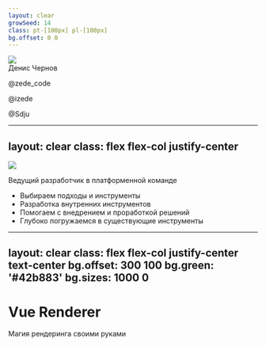 ```yaml
---
layout: clear
growSeed: 14
class: pt-[100px] pl-[100px]
bg.offset: 0 0
---
```


<div class="mb-[50px] flex flex-row">
  <div class="w-[80px] h-[80px] bg-amber rd-full of-hidden">
    <img class="w-full h-full object-cover" src="/img/photo.png" />
  </div>
  <div class="w-[80px] h-[80px] rd-full ml-[15px]">
    <zede-icon class="w-full h-full" />
  </div>
</div>
<div class="text-4xl mb-[50px]">Денис Чернов</div>
<p><file-icons-telegram /> @zede_code</p>
<p><ion-logo-twitch /> @izede</p>
<p><ion-logo-github /> @Sdju</p>

<QrCodeIntro class="w-[200px] h-[200px] absolute top-[200px] right-[80px]" />

<style> p { @apply text-[1.25rem]; } </style>

<!--
- Всем еще раз привет
- Я Чернов Денис
- Влюблен в JS уже более 10 лет
- Я за это время успел переброюовать много очень много языков. Занимался кроме работы менторингом, консультациями веду блог и являюсь одним из администраторов русскоговорящего сообщества Vue в телеграме
- Ну и соответственно вторая моя любовь - Vue
- Я ее совершенно не стесняюсь и делюсь ею как могу. Во всех телеграм-чатах, на твиче и, конечно, у себя на канале
- QR код которого вы сейчас видите
-->

---
layout: clear
class: flex flex-col justify-center
---

<img src="/img/smlab.png" class="w-[240px]" />

Ведущий разработчик в платформенной команде

<v-clicks>

- Выбираем подходы и инструменты
- Разработка внутренних инструментов
- Помогаем с внедрением и проработкой решений
- Глубоко погружаемся в существующие инструменты

</v-clicks>

<!--
<div class="flex flex-col gap-4">
  <img src="/img/smlogo.png" class="w-[140px]" v-click />
  <img src="/img/demix.png" class="w-[140px]" v-click />
  <img src="/img/funday.png" class="w-[140px]" v-click />
</div>
-->

<!--
- Работаю я в платформенной команде в платформенной команде SM Lab он же Спортмастер
- И спормастер это не только сам спортмастер, но и множество брендов за ним
  - funday
  - O'Stin
  - Demix
  - и другие и внутренних продуктов

В рамках команды мы определяемся с технологическим стеком

Разрабатываем решения для пользования другими продуктовыми командами

Помогаем с внедрением этих технологий другими командами 

И для всего этого при работе часто приходится изучать технологии вглубину. А почти весь фронтенд в рамках компании на Vue, поэтому ему уделяем особое внимание. Ну и тема сегодняшнего доклада
-->

---
layout: clear
class: flex flex-col justify-center text-center
bg.offset: 300 100
bg.green: '#42b883'
bg.sizes: 1000 0
---

# Vue Renderer

Магия рендеринга своими руками

<!--
Vue Renderer - магия рендеринг своими руками

И проблема этой темы заключается в том, что это одна из таких тем, которая остается в тени и почти никак не покрыта в документации, там буквально 1 абзац с типом и ВСЕ

Может есть какие-то статьи? Да их тоже особо найти не удалось. Буквально 1-2 и то на английском и наполовину проработанным содержанием

Поэтому пришлось вооружиться с лупой и косплеить Дашу Путешественницу. В поисках информации по исходникам. Но вот я тут и готов поделиться с вами этими ~тайными знаниями~
-->
